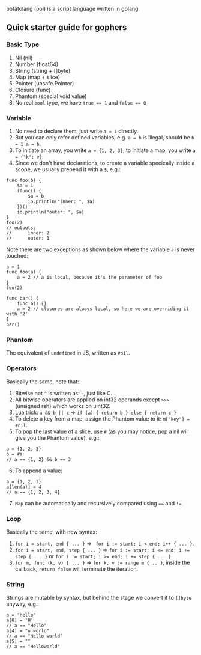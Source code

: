 potatolang (pol) is a script language written in golang.

## Quick starter guide for gophers

### Basic Type
1. Nil (nil)
2. Number (float64)
3. String (string + []byte)
4. Map (map + slice)
5. Pointer (unsafe.Pointer)
6. Closure (func)
7. Phantom (special void value)
8. No real `bool` type, we have `true == 1` and `false == 0`

### Variable
1. No need to declare them, just write `a = 1` directly.
2. But you can only refer defined variables, e.g. `a = b` is illegal, should be `b = 1 a = b`.
3. To initiate an array, you write `a = {1, 2, 3}`, to initiate a map, you write `a = {"k": v}`.
4. Since we don't have declarations, to create a variable specically inside a scope, we usually prepend it with a `$`, e.g.:
```
func foo(b) {
    $a = 1
    (func() {
        $a = b
        io.println("inner: ", $a)
    })()
    io.println("outer: ", $a)
}
foo(2)
// outputs:
//      inner: 2
//      outer: 1
```
Note there are two exceptions as shown below where the variable `a` is never touched:
```
a = 1
func foo(a) {
    a = 2 // a is local, because it's the parameter of foo
} 
foo(2)

func bar() {
    func a() {}
    a = 2 // closures are always local, so here we are overriding it with '2'
}
bar()
```

### Phantom
The equivalent of `undefined` in JS, written as `#nil`.

### Operators
Basically the same, note that:
1. Bitwise not `^` is written as: `~`, just like C.
2. All bitwise operators are applied on int32 operands except `>>>` (unsigned rsh) which works on uint32.
3. Lua trick: `a && b || c` => `if (a) { return b } else { return c }`
4. To delete a key from a map, assign the Phantom value to it: `m["key"] = #nil`.
5. To pop the last value of a slice, use `#` (as you may notice, pop a nil will give you the Phantom value), e.g.:
```
a = {1, 2, 3}
b = #a
// a == {1, 2} && b == 3
```
6. To append a value:
```
a = {1, 2, 3}
a[len(a)] = 4
// a == {1, 2, 3, 4}
```
7. `Map` can be automatically and recursively compared using `==` and `!=`.

### Loop
Basically the same, with new syntax:
1. `for i = start, end { ... }` => ` for i := start; i < end; i++ { ... }`.
2. `for i = start, end, step { ... }` => `for i := start; i <= end; i += step { ... }` or `for i := start; i >= end; i += step { ... }`.
3. `for m, func (k, v) { ... }` => `for k, v := range m { .. }`, inside the callback, `return false` will terminate the iteration.

### String
Strings are mutable by syntax, but behind the stage we convert it to `[]byte` anyway, e.g.:
```
a = "hello"
a[0] = 'H'
// a == "Hello"
a[4] = "o world"
// a == "Hello world"
a[5] = ""
// a == "Helloworld"
```
